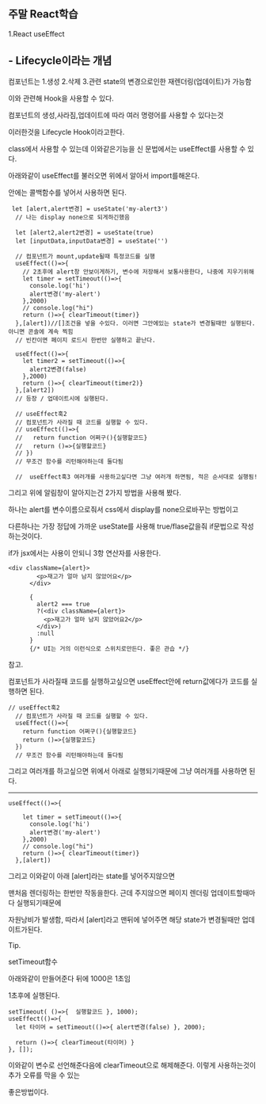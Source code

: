 ## 주말 React학습

1.React useEffect

## - Lifecycle이라는 개념

컴포넌트는 1.생성 2.삭제 3.관련 state의 변경으로인한 재렌더링(업데이트)가 가능함

 

이와 관련해 Hook을 사용할 수 있다.

 

컴포넌트의 생성,사라짐,업데이트에 따라 여러 명령어를 사용할 수 있다는것

 

이러한것을 Lifecycle Hook이라고한다.

 

class에서 사용할 수 있는데 이와같은기능을 신 문법에서는 useEffect를 사용할 수 있다.

 

아래와같이 useEffect를 불러오면 위에서 알아서 import를해온다.

 

안에는 콜백함수를 넣어서 사용하면 된다.

 

```
 let [alert,alert변경] = useState('my-alert3')
  // 나는 display none으로 되게하긴했음

  let [alert2,alert2변경] = useState(true)
  let [inputData,inputData변경] = useState('')

  // 컴포넌트가 mount,update될때 특정코드를 실행
  useEffect(()=>{
    // 2초후에 alert창 안보이게하기, 변수에 저장해서 보통사용한다, 나중에 지우기위해
    let timer = setTimeout(()=>{
      console.log('hi')
      alert변경('my-alert')
    },2000)
    // console.log("hi")
    return ()=>{ clearTimeout(timer)}
  },[alert])//[]조건을 넣을 수있다. 이러면 그안에있는 state가 변경될때만 실행된다. 아니면 콘솔에 계속 찍힘
  // 빈칸이면 페이지 로드시 한번만 실행하고 끝난다.

  useEffect(()=>{
    let timer2 = setTimeout(()=>{
      alert2변경(false)
    },2000)
    return ()=>{ clearTimeout(timer2)}
  },[alert2])
  // 등장 / 업데이트시에 실행된다.

  // useEffect훅2
  // 컴포넌트가 사라질 때 코드를 실행할 수 있다.
  // useEffect(()=>{
  //   return function 어쩌구(){실행할코드}
  //   return ()=>{실행할코드}
  // })
  // 무조건 함수를 리턴해야하는데 둘다됨

  //  useEffect훅3 여러개를 사용하고싶다면 그냥 여러개 하면됨, 적은 순서대로 실행됨!
```

그리고 위에 알림창이 알아지는건 2가지 방법을 사용해 봤다.

 

하나는 alert를 변수이름으로줘서 css에서 display를 none으로바꾸는 방법이고

 

다른하나는 가장 정답에 가까운 useState를 사용해 true/flase값을줘 if문법으로 작성하는것이다.

 

if가 jsx에서는 사용이 안되니 3항 연산자를 사용한다.

 

```
<div className={alert}>
        <p>재고가 얼마 남지 않았어요</p>
      </div>

      {
        alert2 === true
        ?(<div className={alert}>
          <p>재고가 얼마 남지 않았어요2</p>
        </div>)
        :null
      }
      {/* UI는 거의 이런식으로 스위치로만든다. 좋은 관습 */}
```

 

참고.

컴포넌트가 사라질때 코드를 실행하고싶으면 useEffect안에 return값에다가 코드를 실행하면 된다.

```
// useEffect훅2
  // 컴포넌트가 사라질 때 코드를 실행할 수 있다.
  useEffect(()=>{
    return function 어쩌구(){실행할코드}
    return ()=>{실행할코드}
  })
  // 무조건 함수를 리턴해야하는데 둘다됨
```

그리고 여러개를 하고싶으면 위에서 아래로 실행되기때문에 그냥 여러개를 사용하면 된다.

 

------

```
useEffect(()=>{
 
    let timer = setTimeout(()=>{
      console.log('hi')
      alert변경('my-alert')
    },2000)
    // console.log("hi")
    return ()=>{ clearTimeout(timer)}
  },[alert])
```

그리고 이와같이 아래 [alert]라는 state를 넣어주지않으면

 

맨처음 렌더링하는 한번만 작동을한다. 근데 주지않으면 페이지 렌더링 업데이트할때마다 실행되기때문에

 

자원낭비가 발생함, 따라서 [alert]라고 맨뒤에 넣어주면 해당 state가 변경될때만 업데이트가된다.

 

 

Tip.

setTimeout함수

 

아래와같이 만들어준다 뒤에 1000은 1초임

 

1초후에 실행된다.

```
setTimeout( ()=>{  실행할코드 }, 1000);
useEffect(()=>{
  let 타이머 = setTimeout(()=>{ alert변경(false) }, 2000);

  return ()=>{ clearTimeout(타이머) }
}, []);
```

이와같이 변수로 선언해준다음에 clearTimeout으로 해제해준다. 이렇게 사용하는것이 추가 오류를 막을 수 있는

 

좋은방법이다.
